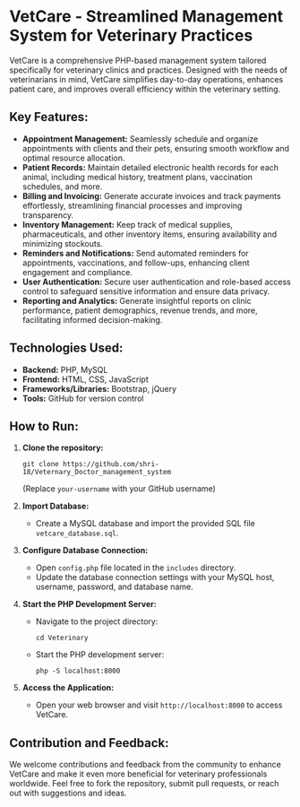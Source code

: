 
# VetCare - Streamlined Management System for Veterinary Practices

VetCare is a comprehensive PHP-based management system tailored specifically for veterinary clinics and practices. Designed with the needs of veterinarians in mind, VetCare simplifies day-to-day operations, enhances patient care, and improves overall efficiency within the veterinary setting.

## Key Features:

- **Appointment Management:** Seamlessly schedule and organize appointments with clients and their pets, ensuring smooth workflow and optimal resource allocation.
- **Patient Records:** Maintain detailed electronic health records for each animal, including medical history, treatment plans, vaccination schedules, and more.
- **Billing and Invoicing:** Generate accurate invoices and track payments effortlessly, streamlining financial processes and improving transparency.
- **Inventory Management:** Keep track of medical supplies, pharmaceuticals, and other inventory items, ensuring availability and minimizing stockouts.
- **Reminders and Notifications:** Send automated reminders for appointments, vaccinations, and follow-ups, enhancing client engagement and compliance.
- **User Authentication:** Secure user authentication and role-based access control to safeguard sensitive information and ensure data privacy.
- **Reporting and Analytics:** Generate insightful reports on clinic performance, patient demographics, revenue trends, and more, facilitating informed decision-making.

## Technologies Used:

- **Backend:** PHP, MySQL
- **Frontend:** HTML, CSS, JavaScript
- **Frameworks/Libraries:** Bootstrap, jQuery
- **Tools:** GitHub for version control

## How to Run:

1. **Clone the repository:**
   ```
   git clone https://github.com/shri-18/Veternary_Doctor_management_system

   ```
   (Replace `your-username` with your GitHub username)

2. **Import Database:**
   - Create a MySQL database and import the provided SQL file `vetcare_database.sql`.
   
3. **Configure Database Connection:**
   - Open `config.php` file located in the `includes` directory.
   - Update the database connection settings with your MySQL host, username, password, and database name.

4. **Start the PHP Development Server:**
   - Navigate to the project directory:
     ```
     cd Veterinary
     ```
   - Start the PHP development server:
     ```
     php -S localhost:8000
     ```

5. **Access the Application:**
   - Open your web browser and visit `http://localhost:8000` to access VetCare.

## Contribution and Feedback:

We welcome contributions and feedback from the community to enhance VetCare and make it even more beneficial for veterinary professionals worldwide. Feel free to fork the repository, submit pull requests, or reach out with suggestions and ideas.

